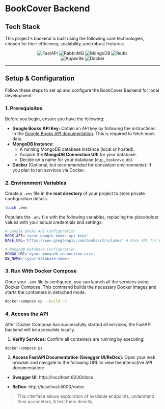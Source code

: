 # BookCover Backend

## Tech Stack

This project's backend is built using the following core technologies, chosen for their efficiency, scalability, and robust features:

<div align="center">
  <img src="https://img.shields.io/badge/fastapi-109989?style=for-the-badge&logo=FASTAPI&logoColor=white" alt="FastAPI" />
  <img src="https://img.shields.io/badge/rabbitmq-%23FF6600.svg?&style=for-the-badge&logo=rabbitmq&logoColor=white" alt="RabbitMQ" />
  <img src="https://img.shields.io/badge/MongoDB-4EA94B?style=for-the-badge&logo=mongodb&logoColor=white" alt="MongoDB" />
  <img src="https://img.shields.io/badge/redis-%23DD0031.svg?&style=for-the-badge&logo=redis&logoColor=white" alt="Redis" />
</div>

<div align="center">
  <img src="https://img.shields.io/badge/Appwrite-F02E65?style=for-the-badge&logo=Appwrite&logoColor=black" alt="Appwrite" />
  <img src="https://img.shields.io/badge/Docker-2CA5E0?style=for-the-badge&logo=docker&logoColor=white" alt="Docker"/>
</div>

---

## Setup & Configuration

Follow these steps to set up and configure the BookCover Backend for local development:

### 1. Prerequisites

Before you begin, ensure you have the following:

* **Google Books API Key:** Obtain an API key by following the instructions in the [Google Books API documentation](https://developers.google.com/books/docs/v1/using#APIKey). This is required to fetch book data.
* **MongoDB Instance:**
    * A running MongoDB database instance (local or hosted).
    * Acquire the **MongoDB Connection URI** for your database.
    * Decide on a name for your database (e.g., `bookcove_db`).
* **Docker** (Optional, but recommended for consistent environments): If you plan to run services via Docker.

### 2. Environment Variables

Create a `.env` file in the **root directory** of your project to store private configuration details.

```bash
touch .env
```
Populate the `.env` file with the following variables, replacing the placeholder values with your actual credentials and settings: 

```bash
# Google Books API Configuration
BOOK_API='<your-google-books-api-key>'
BASE_URL='https://www.googleapis.com/books/v1/volumes' # Base URL for Google Books API

# MongoDB Database Configuration
MONGO_URI='<your-mongodb-connection-uri>' 
DB_NAME='<your-database-name>'
```

### 3. Run With Docker Compose

Once your `.env` file is configured, you can launch all the services using Docker Compose. This command builds the necessary Docker images and starts the containers in detached mode.

```bash
docker-compose up --build -d
```

### 4. Access the API
After Docker Compose has successfully started all services, the FastAPI backend will be accessible locally.

1. **Verify Services**: Confirm all containers are running by executing:

```shell
docker-compose ps
```
2. **Access FastAPI Documentation (Swagger UI/ReDoc)**:
Open your web browser and navigate to the following URL to view the interactive API documentation:

* **Swagger UI**: http://localhost:8000/docs

* **ReDoc**: http://localhost:8000/redoc

> This interface allows exploration of available endpoints, understand their parameters, & test them directly